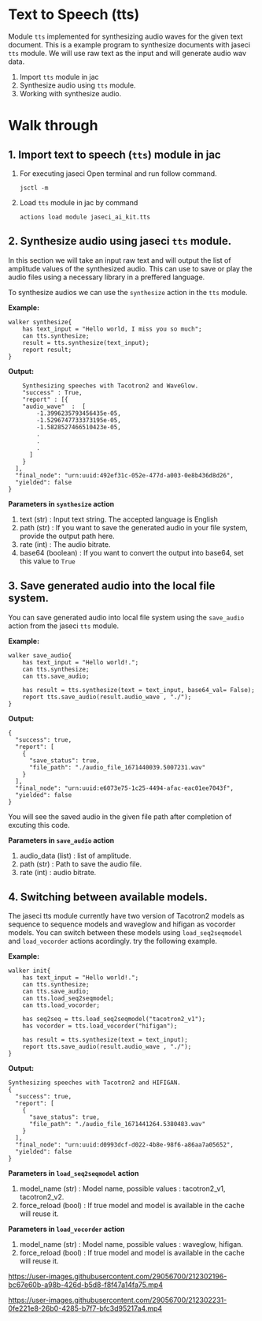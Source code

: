 # Text to Speech (tts)

Module `tts` implemented for synthesizing audio waves for the given text document. This is a example program to synthesize documents with jaseci `tts` module. We will use raw text as the input and will generate audio wav data.

1. Import `tts` module in jac
2. Synthesize audio using `tts` module.
3. Working with synthesize audio.

# **Walk through**

## **1. Import text to speech (`tts`) module in jac**

1. For executing jaseci Open terminal and run follow command.
    ```
    jsctl -m
    ```
2.  Load `tts` module in jac by command
    ```
    actions load module jaseci_ai_kit.tts
    ```
## **2. Synthesize audio using jaseci `tts` module.**

In this section we will take an input raw text and will output the list of amplitude values of the synthesized audio. This can use to save or play the audio files using a necessary library in a preffered language.

To synthesize audios we can use the `synthesize` action in the `tts` module.

**Example:**
```
walker synthesize{
    has text_input = "Hello world, I miss you so much";
    can tts.synthesize;
    result = tts.synthesize(text_input);
    report result;
}
```

**Output:**
```
    Synthesizing speeches with Tacotron2 and WaveGlow.
    "success" : True,
    "report" : [{
    "audio_wave"  :  [
        -1.3996235793456435e-05,
        -1.5296747733373195e-05,
        -1.5828527466510423e-05,
        .
        .
        .
      ]
    }
  ],
  "final_node": "urn:uuid:492ef31c-052e-477d-a003-0e8b436d8d26",
  "yielded": false
}

```
**Parameters in `synthesize` action**

1. text (str) : Input text string. The accepted language is English
2. path (str) : If you want to save the generated audio in your file system, provide the output path here.
3. rate (int) : The audio bitrate.
4. base64 (boolean) : If you want to convert the output into base64, set this value to `True`

## **3. Save generated audio into the local file system.**

You can save generated audio into local file system using the `save_audio` action from the jaseci `tts` module.

**Example:**
```
walker save_audio{
    has text_input = "Hello world!.";
    can tts.synthesize;
    can tts.save_audio;

    has result = tts.synthesize(text = text_input, base64_val= False);
    report tts.save_audio(result.audio_wave , "./");
}
```

**Output:**
```
{
  "success": true,
  "report": [
    {
      "save_status": true,
      "file_path": "./audio_file_1671440039.5007231.wav"
    }
  ],
  "final_node": "urn:uuid:e6073e75-1c25-4494-afac-eac01ee7043f",
  "yielded": false
}
```
You will see the saved audio in the given file path after completion of excuting this code.

**Parameters in `save_audio` action**

1. audio_data (list) : list of amplitude.
2. path (str) : Path to save the audio file.
3. rate (int) : audio bitrate.

## **4. Switching between available models.**

The jaseci tts module currently have two version of Tacotron2 models as sequence to sequence models and waveglow and hifigan as vocorder models. You can switch between these models using `load_seq2seqmodel` and `load_vocorder` actions acordingly. try the following example.

**Example:**
```
walker init{
    has text_input = "Hello world!.";
    can tts.synthesize;
    can tts.save_audio;
    can tts.load_seq2seqmodel;
    can tts.load_vocorder;

    has seq2seq = tts.load_seq2seqmodel("tacotron2_v1");
    has vocorder = tts.load_vocorder("hifigan");

    has result = tts.synthesize(text = text_input);
    report tts.save_audio(result.audio_wave , "./");
}
```

**Output:**
```
Synthesizing speeches with Tacotron2 and HIFIGAN.
{
  "success": true,
  "report": [
    {
      "save_status": true,
      "file_path": "./audio_file_1671441264.5380483.wav"
    }
  ],
  "final_node": "urn:uuid:d0993dcf-d022-4b8e-98f6-a86aa7a05652",
  "yielded": false
}
```

**Parameters in `load_seq2seqmodel` action**

1. model_name (str) : Model name, possible values : tacotron2_v1, tacotron2_v2.
2. force_reload (bool) : If true model and model is available in the cache will reuse it.

**Parameters in `load_vocorder` action**

1. model_name (str) : Model name, possible values : waveglow, hifigan.
2. force_reload (bool) : If true model and model is available in the cache will reuse it.



https://user-images.githubusercontent.com/29056700/212302196-bc67e60b-a98b-426d-b5d8-f8f47a14fa75.mp4

https://user-images.githubusercontent.com/29056700/212302231-0fe221e8-26b0-4285-b7f7-bfc3d95217a4.mp4




